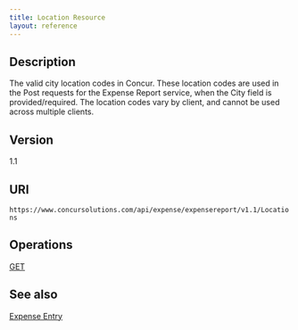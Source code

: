 ```yaml
---
title: Location Resource 
layout: reference
---
```






## Description
The valid city location codes in Concur. These location codes are used in the Post requests for the Expense Report service, when the City field is provided/required. The location codes vary by client, and cannot be used across multiple clients.

## Version
1.1

## URI
`https://www.concursolutions.com/api/expense/expensereport/v1.1/Locations`

## Operations
[GET][1]

## See also
[Expense Entry][2]



[1]: https://developer.concur.com/expense-report/location-resource/location-resource-get
[2]: https://developer.concur.com/expense-report/expense-entry-resource
